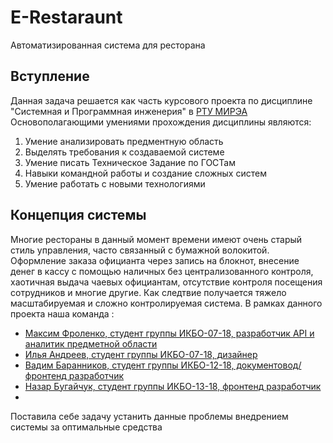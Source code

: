 # E-Restaraunt
Автоматизированная система для ресторана
## Вступление
Данная задача решается как часть курсового проекта по дисциплине "Системная и Программная инженерия" в [РТУ МИРЭА](https://www.mirea.ru)
Основополагающими умениями прохождения дисциплины являются:

1. Умение анализировать предментную область
2. Выделять требования к создаваемой системе
3. Умение писать Техническое Задание по ГОСТам
4. Навыки командной работы и создание сложных систем
5. Умение работать с новыми технологиями

## Концепция системы
Многие рестораны в данный момент времени имеют очень старый стиль управления, часто связанный с бумажной волокитой.
Оформление заказа официанта через запись на блокнот, внесение денег в кассу с помощью наличных без централизованного контроля,
хаотичная выдача чаевых официантам, отсутствие контроля посещения сотрудников и многие другие.
Как следтвие получается тяжело масштабируемая и сложно контролируемая система.
В рамках данного проекта наша команда : 

* [Максим Фроленко, студент группы ИКБО-07-18, разработчик API и аналитик предметной области](https://github.com/maximzec)
* [Илья Андреев, студент группы ИКБО-07-18, дизайнер](https://github.com/BangUpIlya)
* [Вадим Баранников, студент группы ИКБО-12-18, документовод/фронтенд разработчик](https://github.com/vadimka099)
* [Назар Бугайчук, студент группы ИКБО-13-18, фронтенд разработчик](https://github.com/Nazzaarr)
*
Поставила себе задачу устанить данные проблемы внедрением системы за оптимальные средства
